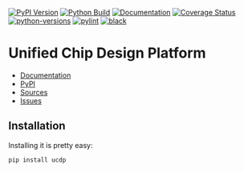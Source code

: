 [![PyPI Version](https://badge.fury.io/py/ucdp.svg)](https://badge.fury.io/py/ucdp)
[![Python Build](https://github.com/nbiotcloud/ucdp/actions/workflows/main.yml/badge.svg)](https://github.com/nbiotcloud/ucdp/actions/workflows/main.yml)
[![Documentation](https://readthedocs.org/projects/ucdp/badge/?version=latest)](https://ucdp.readthedocs.io/en/latest/?badge=latest)
[![Coverage Status](https://coveralls.io/repos/github/nbiotcloud/ucdp/badge.svg?branch=main)](https://coveralls.io/github/nbiotcloud/ucdp?branch=main)
[![python-versions](https://img.shields.io/pypi/pyversions/ucdp.svg)](https://pypi.python.org/pypi/ucdp)
[![pylint](https://img.shields.io/badge/linter-pylint-%231674b1?style=flat)](https://www.pylint.org/)
[![black](https://img.shields.io/badge/code%20style-black-000000.svg)](https://github.com/psf/black)

# Unified Chip Design Platform

* [Documentation](https://ucdp.readthedocs.io/en/latest/)
* [PyPI](https://pypi.org/project/ucdp/)
* [Sources](https://github.com/nbiotcloud/ucdp)
* [Issues](https://github.com/nbiotcloud/ucdp/issues)

## Installation

Installing it is pretty easy:

```bash
pip install ucdp
```
